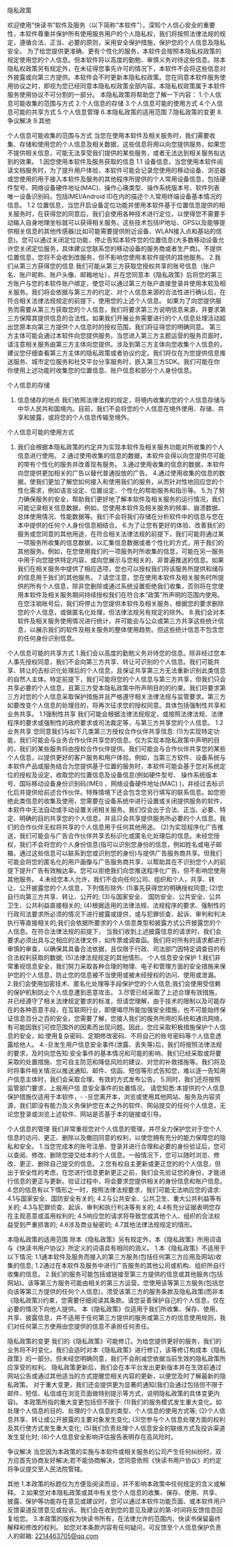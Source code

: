 隐私政策

欢迎使用“快读书”软件及服务（以下简称“本软件”），深知个人信心安全的重要性，本软件尊重并保护所有使用服务用户的个人隐私权，我们将按照法律法规的规定，遵循合法、正当、必要的原则，采用安全保护措施，保护您的个人信息及隐私安全。
为了给您提供更准确、更有个性化的服务，本软件会按照本隐私权政策的规定使用您的个人信息。但本软件将以高度的勤勉、审慎义务对待这些信息。除本隐私权政策另有规定外，在未征得您事先许可的情况下，本软件不会将这些信息对外披露或向第三方提供。本软件会不时更新本隐私权政策。您在同意本软件服务使用协议之时，即视为您已经同意本隐私权政策全部内容。本隐私权政策属于本软件服务使用协议不可分割的一部分。
本隐私政策将帮助您了解一下内容：
1.个人信息可能收集的范围与方式
2.个人信息的存储
3.个人信息可能的使用方式
4.个人信息可能的共享方式
5.个人信息管理
6.本隐私政策的适用范围
7.隐私政策的变更
8.争议解决
9.其他

个人信息可能收集的范围与方式
当您在使用本软件及相关服务时，我们需要收集、存储和使用您的个人信息及相关数据，这些信息将用以向您提供服务，如果您不提供相关信息，可能无法享受我们提供的某些服务，或者无法达到相关服务拟达到的效果。
1.因您使用本软件及服务获取的信息
1.1 设备信息，当您使用本软件阅读文档服务时，为了提升用户体验，本软件可能会记录您使用的移动设备、浏览器或您使用的用于接入本软件及服务的其他程序所提供的个人常用设备信息，包括硬件型号、网络设备硬件地址(MAC)、操作心痛类型、操作系统版本号、软件列表唯一设备识别码，包括IMEI/Android ID在内的描述个人常用终端设备基本情况的信息。
1.2 位置信息，当您开启设备定位功能并使用本软件基于位置信息提供的相关服务时，在获得您的同意后，我们会使用各种技术进行定位，以使得您不需要手动输入自身地理坐标就可以获得相关服务。这些技术包括IP地址、GPS以及能够提供相关信息的其他传感器(比如可能需要提供附近设备、WLAN接入点和基站的信息)。您可以通过关闭定位功能，停止告知本软件您的位置信息(大多数移动设备允许您关闭定位服务，具体建议您联系您的移动设备的服务商或者生产商)。不提供位置信息，您将不会收到改服务，但不影响您使用本软件提供的其他服务。
2.我们从第三方获得您的信息
我们可能从第三方获取您授权共享的账号信息（账户名、账户昵称、账户头像、邮箱地址），并在您同意本《隐私政策》后将您的第三方账户与您的本软件账户绑定，使您可以通过第三方账户直接登录并使用本软及相关服务。我们将会依据与第三方的约定、对个人信息来源的合法性进行确认后，在符合相关法律法规规定的前提下，使用您的上述个人信息。
如果为了向您提供服务而需要从第三方获取您的个人信息，我们将要求第三方说明信息来源，并要求第三方保障其提供信息的合法性。如果我们开展业务需要进行的个人信息处理活动超出您原本向第三方提供个人信息时的授权范围，我们将征得您的明确同意。
第三方主体可能会通过本软件向您提供服务。当您进入第三方主题运营的服务页面时，请注意相关服务由第三方主体向您提供。涉及到第三方主体向您收集个人信息的，建议您仔细查看第三方主体的隐私政策或者协议约定。我们将仅在为您提供信息推送服务、城市定位服务和社交平台分享服务时，嵌入第三方SDK。我们可能在你你使用上述功能时收集您的位置信息、账户信息和部分个人身份信息。

个人信息的存储
1. 信息储存的地点
我们依照法律法规的规定，将境内收集的您的个人信息存储与中华人民共和国境内。目前，我们不会将您的个人信息在境外使用、存储、共享和披露，或将您的个人信息传输至境外。

个人信息可能的使用方式
1. 我们会根据本隐私政策的约定并为实现本软件及相关服务功能对所收集的个人信息进行使用。
2.通过使用收集的信息的数据，本软件会得以向您提供尽可能的带有个性化的服务并改善现有服务。
3.通过使用收集的信息的数据，本软件向您提供更加相关的广告以替代普通投放的广告。
4.通过使用收集的信息的数据，使我们更加了解您如何接入和使用我们的服务，从而针对性地回应您的个性化需求，例如语言设定、位置设定、个性化的帮助服务和指示等。
5.为了努力确保服务的安全，帮助我们更好地了解本软件及相关服务的运行情况，我们可能记录相关信息数据，例如，您使用本软件及相关服务的频率、崩溃数据、总体使用情况、性能数据等。我们不会将我们存储在分析软件中的信息与您在本中提供的任何个人身份信息相结合。
6.为了让您有更好的体验、改善我们的服务或您同意的其他用途，在符合相关法律法规的前提下，我们可能将通过某一项服务所收集的信息数据，以汇集信息数据或者个性化的方式，用于我们的其他服务。例如，在您使用我们的一项服务时所收集的信息，可能在另一服务中用于向您提供特定内容，或向您展示与您相关的、非普遍推送的信息。如果我们在相关服务中提供了相应选项，您也可以授权我们将该服务所提供和储存的信息用于我们的其他服务。
7.请您注意，您在使用本软件及相关服务时所提供的所有个人信息，除非您删除或通过系统设置拒绝我们收集，否则将在您使用本软件及相关服务期间持续授权我们在符合本“政策”所声明的范围内使用。在您注销账号后，我们将停止为您提供本软件及相关服务，根据您的要求删除您的个人信息，或做匿名化处理，但法律法规另有规定的除外。
8.我们会对本软件及相关服务使用情况进行统计，并可能会与公众或第三方共享这些统计信息，以展示我们的软件及相关服务的整体使用趋势。但这些统计信息不包含您的任何身份识别信息。

个人信息可能的共享方式
1.我们会以高度的勤勉义务对待您的信息。除非经过您本人事先授权同意，我们不会向第三方共享、转让可识别的个人信息。我们可能共享、转让的去标识化处理后的个人信息，且保证共享第三方无法重新识别此类信息的自然人主体。特定前提下，我们可能将您的个人信息与第三方共享，但我们只会共享必要的个人信息，且第三方受本隐私政策中所声明目的的约束。我们将要求第三方对您的个人信息采取保护措施并且严格遵守相关法律法规与监管要求。第三方如要改变个人信息的处理目的，将再次征求您的授权同意。具体包括强制性共享和业务共享。
1.1强制性共享
我们可能会根据法律法规规定，或按照法律法规、法律程序的要求或强制性的政府要求或司法裁定等，与第三方共享您的个人信息。
1.2业务共享
您同意我们与如下几类第三方授权合作伙伴共享信息:
(1)为实现特定功能，我们可能会与业务合作伙伴共享您的信息。仅为实现本隐私政策中声明的目的，我们的某些服务将由授权合作伙伴提供。我们可能会与合作伙伴共享您的某些个人信息，以提供更好的客户服务和用户体验。例如，当第三方软件、设备系统与本软件产品或服务结合为您提供基于位置的服务时，本软件可能会基于您对系统定位的授权及设定，收取您的位置信息及设备信息(例如硬件型号、 操作系统版本号、国际移动设备身份识别码(IMEI) 、网络设备硬件地址(MAC) )，并经过去标识化后并提供给前述合作伙伴。特殊情境下还会包含您另行填写的联系信息。如您拒绝此类信息的收集及使用，您需要在设备系统中进行设置或关闭提供服务的软件，本软件中无法自动或手动设置关闭相关服务。我们仅会出于合法、正当、必要、特定、明确的目的共享您的个人信息，并且只会共享提供服务所必要的个人信息。我们的合作伙伴无权将共享的个人信息用于任何其他用途。
(2)为实现程序化广告推送，我们可能会与广告合作伙伴共享去标识化或匿名化处理后的信息。未经您授权，我们不会将您的个人身份信息(指可以识别您身份的信息，例如姓名或电子邮箱，通过这些信息可以联系到您或识别您的身份)与提供广告服务商共享。但我们可能会将您的匿名化的用户画像与广告服务商共享，以帮助其在不识别您个人的前提下提升广告有效触达率。您可以拒绝我们向您推送程序化广告，但不影响您使用其他服务。
4.未经您本人允许，我们不会向任何公司、组织和个人，共享、转让、公开披露您的个人信息，下列情形除外:
(1)事先获得您的明确授权同意;
(2)您自行向第三方共享、转让、公开的;
(3)与国家安全、 国防安全、公共安全、公共卫生、公共利益直接相关的;
(4)根据适用的法律法规、法规程序的要求、强制性的行政司法要求所必须的情况下进行披露或提供，或与犯罪侦查、起诉、审判和判决执行等直接相关的;我们会依据所要求的个人信息类型和披露方式公开披露您的个人信息。在符合法律法规的前提下， 当我们收到上述披露信息的请求时，我们会要求必须出具与之相应的法律文件，如传票或调查函。我们将对所有的请求都进行审慎的审查，以确保其具备合法依据，且仅限于行政、司法部门因特定调查目的有合法权利获取的数据;
(5)法律法规规定的其他情形。
个人信息安全保护
1.我们非常重视信息安全，我们努力采取各种合理的物理、电子和管理方面的安全措施来保护您的个人信息，防止您的信息被不当使用或被未经授权的访问、使用或泄漏。
2.我们会使用加密技术、匿名化处理等手段保护您的个人信息;我们会使用受信赖的保护机制防止个人信息遭到恶意攻击。
3.尽管已经采取了上述合理有效措施，并已经遵守了相关法律规定要求的标准，但请您理解，由于技术的限制以及可能存在的各种恶意手段，在互联网行业，即便竭尽所能加强安全措施，也不可能始终保证信息百分之百的安全。您需要了解，您接入我们的服务所用的系统和通讯网络，有可能因我们可控范围外的因素而出现问题。因此，您应采取积极措施保护个人信息的安全，如:使用复杂密码、定期修改密码、不将自己的账号密码等个人信息透露给他人。
4.-旦发生用户信息安全事件(泄露、丢失等)后，我们将按照法律法规的要求，及时向您告知:安全事件的基本情况和可能的影响、我们已经采取或将要采取的处置措施、您可自主防范和降低风险的建议、对您的补救措施等。我们将及时将事件相关情况以推送通知、邮件、信函、短信等形式告知您，难以逐一告知用户信息主体时，我们会采取合理、有效的方式发布公告。
5.同时，我们还将按照监管部门要求，上报用户信 息安全事件的处置情况。
请您知悉:本提供的个人信息保护措施仅适用于本软件，- -旦您离开本，浏览或使用其他网站、服务及内容资源，我们即没有能力及义务保护您在本之外的软件、网站提交的任何个人信息，无论您登录或浏览上述软件、网站是否基于本的链接或引导。

个人信息的管理
我们非常重视您对个人信息的管理，并尽全力保护您对于您个人信息的访问、更正、删除以及撤回同意的权利，以使您拥有充分的能力保障您的隐私和安全。
1.当您完成本的账号注册、登录并进行合理和必要的身份验证后，您可以查阅、修改、删除您提交给本的个人信息。一般情况下，您可以随时浏览、修改、更正、删除自己提交的信息。
2.您有权自主更新或更正您的的个人信息，但出于安全性的考虑，在您进行信息更新更正之前，我们会先验证您的身份，才能进行信息的更正与更新。验证过程中，将会要求您提供相关的身份信息和账户信息。
4.您的信息有以下情形之一时，按照法律法规要求，我们可能无法响应您的请求: 
4.1与国家安全、国防安全有关的;
4.2与公共安全、公共卫生、重大公共利益等有关的;
4.3与犯罪侦查、起诉、审判和执行判决等有关的;
4.4有充分证据表明您存在主观恶意或滥用权利的;
4.5响应您的请求将导致您或其他个人、组织的合法权益受到严重损害的;
4.6涉及商业秘密的;
4.7其他法律法规规定的情形。

本隐私政策的适用范围
除本《隐私政策》另有规定外，本《隐私政策》所用词语与《快读书用户协议》所定义的词语具有相同的涵义。
1.本《隐私政策》不适用于以下情况:
1.1通本软件及服务而接入的第三方服务(包括任何第三方应用及网站)收集的信息;
1.2通过在本软件及服务中进行广告服务的其他公司或机构、组织所自行收集的信息。
2.我们的服务可能包括或链接至第三方提供的信息或其他服务(包括网站)。该等第三方服务可能由相关的第三方运营。您使用该等第三方服务(包括您向该等第三方提供的任何个人信息)，须受该第三方的服务条款及隐私政策(而非本《隐私政策》)约束，您需要仔细阅读其条款。请您妥善保护自己的个人信息，仅在必要的情况下向他人提供。
本《隐私政策》仅适用于我们所收集、保存、使用、共享、披露信息，并不适用于任何第三方提供的服务或第三方的信息使用规则，我们对任何第三方使用由您提供的信息不承担任何责任。

隐私政策的变更
我们的《隐私政策》可能修订。为给您提供更好的服务，我们的业务将不时变化，我们会适时对本《隐私政策》进行修订，该等修订构成本《隐私政策》的一部分。但未经您明确同意，我们不会削减您依据当前生效的隐私政策所应享受的权利。
隐私政策更新后，我们会在本平台发出更新版本并在生效前通过网站公告或通过其他适当的方式提醒您相关内容的更新，以便您及时了解最新的隐私政策。
对于重大变更，我们还会提供更为显著的通知(我们会通过包括但不限于邮件、短信、私信或在浏览页面做特别提示等方式，说明隐私政策的具体变更内容)。
本政策所指的重大变更包括但不限于:
(1)我们的服务模式发生重大变化。如处理个人信息的目的、处理的个人信息的类型、个人信息的使用方式等;
(2)个人信息共享、转让或公开披露的主要对象发生变化;
(3)您参与个人信息处理方面的权利及其行使方式发生重大变化;
(5)我们负责处理个人信息安全的联络方式及投诉渠道发生变化时;
(6)个人信息安全影响评估报告表明存在高风险时。

争议解决
当您因为本政策的实施与本软件或相关服务的公司产生任何纠纷时，双方应首先协商友好解决;若不能协商解决，您同意依照《快读书用户协议》的约定将争议提交至人民法院管辖。

其他
1.本政策的标题仅为方便及阅读而设，并不影响本政策中任何规定的含义或解释。
2.如果您对本隐私政策或其中有关您个人信息的收集、保存、使用、共享、披露、保护等功能存在意见或建议时，您可以通过本软件功能页面、或本软件用户反馈渠道反馈意见或投诉。我们会在收到您的意见及建议的第-时间将反馈信息回复给您。
3.本政策的版权为快读书所有，在法律允许的范围内，快读书保留最终解释和修改的权利。
如您对本条款内容有任何疑问，可反馈至个人信息保护负责人的邮箱:
2214463705@qq.com